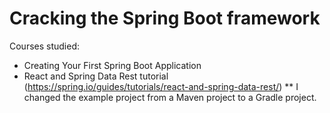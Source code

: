 # Cracking the Spring Boot framework
Courses studied:
* Creating Your First Spring Boot Application
* React and Spring Data Rest tutorial (https://spring.io/guides/tutorials/react-and-spring-data-rest/)
** I changed the example project from a Maven project to a Gradle project.
